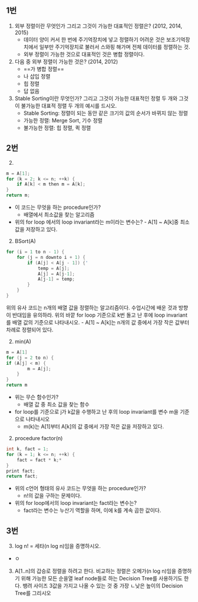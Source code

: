 ## 1번
1. 외부 정렬이란 무엇인가 그리고 그것이 가능한 대표적인 정렬은? (2012, 2014, 2015)
	- 데이터 양이 커서 한 번에 주기억장치에 넣고 정렬하기 어려운 것은 보조기억장치에서 일부만 주기억장치로 불러서 스와핑 해가며 전체 데이터를 정렬하는 것.
	- 외부 정렬이 가능한 것으로 대표적인 것은 병합 정렬이다.
1. 다음 중 외부 정렬이 가능한 것은? (2014, 2012)
	- ==가 병합 정렬==
	- 나 삽입 정렬
	- 힙 정렬
	- 답 없음
1. Stable Sorting이란 무엇인가? 그리고 그것이 가능한 대표적인 정렬 두 개와 그것이 불가능한 대표적 정렬 두 개의 예시를 드시오.
	- Stable Sorting: 정렬이 되는 동안 같은 크기의 값의 순서가 바뀌지 않는 정렬
	- 가능한 정렬: Merge Sort, 기수 정렬
	- 불가능한 정렬: 힙 정렬, 퀵 정렬
## 2번
2. 
```c
m = A[1];
for (k = 2; k <= n; ++k) {
	if A[k] < m then m = A[k];
}
return m;
```

- 이 코드는 무엇을 하는 procedure인가?
	- 배열에서 최소값을 찾는 알고리즘
- 위의 for loop 에서의 loop invariant라는 m이라는 변수는?
		- A[1] ~ A[k]중 최소값을 저장하고 있다.

2. BSort(A)
```c
for (i = 1 to n - 1) {
	for (j = n downto i + 1) {
		if (A[j] < A[j - 1]) {'
			temp = A[j];
			A[j] = A[j-1];
			A[j-1] = temp;
		}
	}
}
```

위의 유사 코드는 n개의 배열 값을 정렬하는 알고리즘이다. 수업시간에 배운 것과 방향이 반대임을 유의하라. 위의 바깥 for loop 기준으로 k번 돌고 난 후에 loop invariant를 배열 값의 기준으로 나타내시오.
	- A[1] ~ A[k]는 n개의 값 중에서 가장 작은 값부터 차례로 정렬되어 있다.

2. min(A)
```c
m = A[1]
for (j = 2 to n) {
if (A[j] < m) {
		m = A[j];
	}
}
return m
```
- 위는 무슨 함수인가?
	- 배열 값 중 최소 값을 찾는 함수
- for loop를 기준으로 j가 k값을 수행하고 난 후의 loop invariant를 변수 m을 기준으로 나타내시오
	- m(k)는 A[1]부터 A[k]의 값 중에서 가장 작은 값을 저장하고 있다.

2. procedure factor(n)
```c
int k, fact = 1;
for (k = 1; k <= n; ++k) {
	fact = fact * k;*
}
print fact;
return fact;
```
- 위의 c언어 형태의 유사 코드는 무엇을 하는 procedure인가?
	- n!의 값을 구하는 문제이다.
- 위의 for loop에서의 loop invariant는 fact라는 변수는?
	- fact라는 변수는 누산기 역할을 하며, 이에 k를 계속 곱한 값이다.
## 3번
3. log n! = 세타(n log n)임을 증명하시오.
- ㅇ

3. A[1..n]의 갑승로 정렬을 하려고 한다. 비교하는 정렬은 오메가(n log n)임을 증명하기 위해 가능한 모든 순을열 leaf node들로 하는 Decision Tree를 사용하기도 한다. 뱅려 사이즈 3값을 가지고 나올 수 있는 것 중 가장 ㄴ낮은 높이의 Decision Tree를 그리시오
